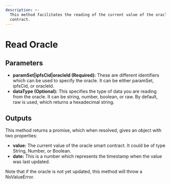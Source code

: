 ```yaml
---
description: >-
  This method facilitates the reading of the current value of the oracle smart
  contract.
---
```


# Read Oracle

## Parameters

* **paramSet|ipfsCid|oracleId (Required):** These are different identifiers which can be used to specify the oracle. It can be either paramSet, ipfsCid, or oracleId.
* **dataType (Optional):** This specifies the type of data you are reading from the oracle. It can be string, number, boolean, or raw. By default, raw is used, which returns a hexadecimal string.

## Outputs

This method returns a promise, which when resolved, gives an object with two properties:

* **value:** The current value of the oracle smart contract. It could be of type String, Number, or Boolean.
* **date:** This is a number which represents the timestamp when the value was last updated.

Note that if the oracle is not yet updated, this method will throw a NoValueError.

